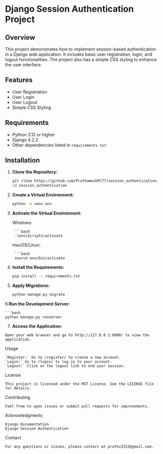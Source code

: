 # Django Session Authentication Project

## Overview

This project demonstrates how to implement session-based authentication in a Django web application. It includes basic user registration, login, and logout functionalities. The project also has a simple CSS styling to enhance the user interface.

## Features

- User Registration
- User Login
- User Logout
- Simple CSS Styling

## Requirements

- Python 3.12 or higher
- Django 4.2.2
- Other dependencies listed in `requirements.txt`

## Installation

1. **Clone the Repository:**

   ```bash
   git clone https://github.com/PrathameshPC77/session_authentication.git
   cd session_authentication

2. **Create a Virtual Environment:**

    ```bash
    python -m venv env

3. **Activate the Virtual Environment:**

    Windows:

        ```bash
        .\env\Scripts\activate

    macOS/Linux:

        ```bash
        source env/bin/activate

4. **Install the Requirements:**

    ```bash
    pip install -r requirements.txt

5. **Apply Migrations:**

    ```bash
    python manage.py migrate

  6.**Run the Development Server:**

    ```bash
    python manage.py runserver
    
  7. **Access the Application:**

    Open your web browser and go to http://127.0.0.1:8000/ to view the application.

Usage

    `Register:` Go to /register/ to create a new account.
    `Login:` Go to /login/ to log in to your account.
    `Logout:` Click on the logout link to end your session.

License

    This project is licensed under the MIT License. See the LICENSE file for details.

Contributing

    Feel free to open issues or submit pull requests for improvements.

Acknowledgments

    Django Documentation
    Django Session Authentication

Contact

    For any questions or issues, please contact at prathu3322@gmail.com.
